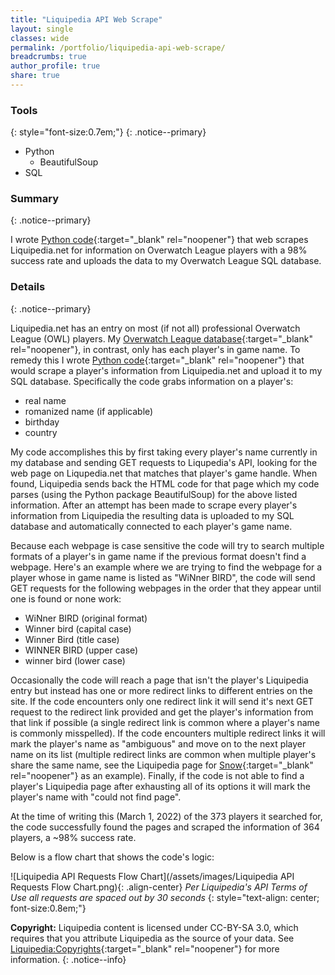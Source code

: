 ```yaml
---
title: "Liquipedia API Web Scrape"
layout: single
classes: wide
permalink: /portfolio/liquipedia-api-web-scrape/
breadcrumbs: true
author_profile: true
share: true
---
```


### Tools
{: style="font-size:0.7em;"}
{: .notice--primary}

- Python
  - BeautifulSoup
- SQL

### Summary
{: .notice--primary}

  I wrote [Python code](https://github.com/mtollefsen/overwatch-league-data-projects/blob/main/Liquipedia%20API%20Web%20Scrape/player_info_web_scrape.py){:target="_blank" rel="noopener"} that web scrapes Liquipedia.net for information on Overwatch League players with a 98% success rate and uploads the data to my Overwatch League SQL database.
  
### Details
{: .notice--primary}

  Liquipedia.net has an entry on most (if not all) professional Overwatch League (OWL) players. My [Overwatch League database](/portfolio/overwatch-league-data-cleanup/){:target="_blank" rel="noopener"}, in contrast, only has each player's in game name. To remedy this I wrote [Python code](https://github.com/mtollefsen/overwatch-league-data-projects/blob/main/Liquipedia%20API%20Web%20Scrape/player_info_web_scrape.py){:target="_blank" rel="noopener"}  that would scrape a player's information from Liquipedia.net and upload it to my SQL database. Specifically the code grabs information on a player's:
  - real name 
  - romanized name (if applicable)
  - birthday
  - country
  
  My code accomplishes this by first taking every player's name currently in my database and sending GET requests to Liqupedia's API, looking for the web page on Liqupedia.net that matches that player's game handle. When found, Liquipedia sends back the HTML code for that page which my code parses (using the Python package BeautifulSoup) for the above listed information. After an attempt has been made to scrape every player's information from Liquipedia the resulting data is uploaded to my SQL database and automatically connected to each player's game name.
  
  Because each webpage is case sensitive the code will try to search multiple formats of a player's in game name if the previous format doesn't find a webpage. Here's an example where we are trying to find the webpage for a player whose in game name is listed as "WiNner BIRD", the code will send GET requests for the following webpages in the order that they appear until one is found or none work:
  - WiNner BIRD (original format)
  - Winner bird (capital case)
  - Winner Bird (title case)
  - WINNER BIRD (upper case)
  - winner bird (lower case)
  
  Occasionally the code will reach a page that isn't the player's Liquipedia entry but instead has one or more redirect links to different entries on the site. If the code encounters only one redirect link it will send it's next GET request to the redirect link provided and get the player's information from that link if possible (a single redirect link is common where a player's name is commonly misspelled). If the code encounters multiple redirect links it will mark the player's name as "ambiguous" and move on to the next player name on its list (multiple redirect links are common when multiple player's share the same name, see the Liquipedia page for [Snow](https://liquipedia.net/overwatch/Snow){:target="_blank" rel="noopener"} as an example). Finally, if the code is not able to find a player's Liquipedia page after exhausting all of its options it will mark the player's name with "could not find page".
  
  At the time of writing this (March 1, 2022) of the 373 players it searched for, the code successfully found the pages and scraped the information of 364 players, a ~98% success rate.
  
  Below is a flow chart that shows the code's logic:
  
![Liquipedia API Requests Flow Chart](/assets/images/Liquipedia API Requests Flow Chart.png){: .align-center}
*Per Liquipedia's API Terms of Use all requests are spaced out by 30 seconds*
{: style="text-align: center; font-size:0.8em;"}

**Copyright:** Liquipedia content is licensed under CC-BY-SA 3.0, which requires that you attribute Liquipedia as the source of your data. See [Liquipedia:Copyrights](https://liquipedia.net/commons/Liquipedia:Copyrights){:target="_blank" rel="noopener"} for more information.
{: .notice--info}


